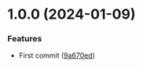 # 1.0.0 (2024-01-09)


### Features

* First commit ([9a670ed](https://github.com/DisQada/Scrapper/commit/9a670edf30c0029eaee5f790965d3548c3ba15b9))
